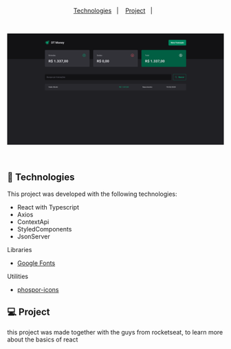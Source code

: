 <p align="center">
  <a href="#-Technologies">
Technologies</a>&nbsp;&nbsp;&nbsp;|&nbsp;&nbsp;&nbsp;
  <a href="#-Project">Project</a>&nbsp;&nbsp;&nbsp;|&nbsp;&nbsp;&nbsp;
</p>

<br>

![Screenshot](dtmoney.png)

<br>

## 🚀 Technologies

This project was developed with the following technologies:

- React with Typescript
- Axios
- ContextApi
- StyledComponents
- JsonServer


Libraries

- [Google Fonts](https://fonts.google.com/)

Utilities

- [phospor-icons](https://phosphoricons.com/)

## 💻 Project

this project was made together with the guys from rocketseat, to learn more about the basics of react



